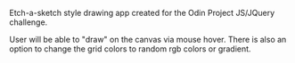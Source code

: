 Etch-a-sketch style drawing app created for the Odin Project JS/JQuery challenge.

User will be able to "draw" on the canvas via mouse hover. There is also an option to change the grid colors to random rgb colors or gradient.
